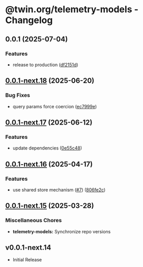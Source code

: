 # @twin.org/telemetry-models - Changelog

## 0.0.1 (2025-07-04)


### Features

* release to production ([df2151d](https://github.com/twinfoundation/telemetry/commit/df2151d24844fd2c3e6092ce3a6f888ac16219a0))

## [0.0.1-next.18](https://github.com/twinfoundation/telemetry/compare/telemetry-models-v0.0.1-next.17...telemetry-models-v0.0.1-next.18) (2025-06-20)


### Bug Fixes

* query params force coercion ([ec7999e](https://github.com/twinfoundation/telemetry/commit/ec7999eadb66c65585efa19f3ce4cabb50eed761))

## [0.0.1-next.17](https://github.com/twinfoundation/telemetry/compare/telemetry-models-v0.0.1-next.16...telemetry-models-v0.0.1-next.17) (2025-06-12)


### Features

* update dependencies ([0e55c48](https://github.com/twinfoundation/telemetry/commit/0e55c48de4139c6fe66b823101ca17973e60847c))

## [0.0.1-next.16](https://github.com/twinfoundation/telemetry/compare/telemetry-models-v0.0.1-next.15...telemetry-models-v0.0.1-next.16) (2025-04-17)


### Features

* use shared store mechanism ([#7](https://github.com/twinfoundation/telemetry/issues/7)) ([806fe2c](https://github.com/twinfoundation/telemetry/commit/806fe2c2b7653d6b949c27ebf57bd13c3e040242))

## [0.0.1-next.15](https://github.com/twinfoundation/telemetry/compare/telemetry-models-v0.0.1-next.14...telemetry-models-v0.0.1-next.15) (2025-03-28)


### Miscellaneous Chores

* **telemetry-models:** Synchronize repo versions

## v0.0.1-next.14

- Initial Release
